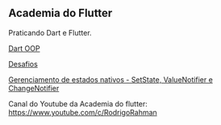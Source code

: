 ## Academia do Flutter

Praticando Dart e Flutter.

[Dart OOP](https://github.com/gisesma/Estudos-Dart/tree/master/OOP/dart_poo)

[Desafios](https://github.com/gisesma/Estudos-Dart/tree/master/Desafios)

[Gerenciamento de estados nativos - SetState, ValueNotifier e ChangeNotifier](https://github.com/gisesma/Estudos-Dart/tree/master/Gerencia_Estados/flutter_default_state_manager)

Canal do Youtube da Academia do flutter: https://www.youtube.com/c/RodrigoRahman 
